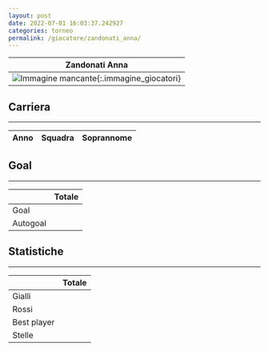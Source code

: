 ```yaml
---
layout: post
date: 2022-07-01 16:03:37.242927
categories: torneo
permalink: /giocatore/zandonati_anna/
---
```

<link rel='stylesheets' href='./../assets/giocatori.css'>

| Zandonati Anna |
|:-----:|
| ![Immagine mancante]('./../../assets/giocatori/zandonati_anna.png){:.immagine_giocatori} |


## Carriera
----

|Anno|Squadra|Soprannome|
|:---:|---|---|



## Goal
----

| | Totale |
|---|---|
|Goal||0|
|Autogoal||0|


## Statistiche
----

| | Totale |
|---|---|
|Gialli||0|
|Rossi||0|
|Best player||0|
|Stelle||0|
